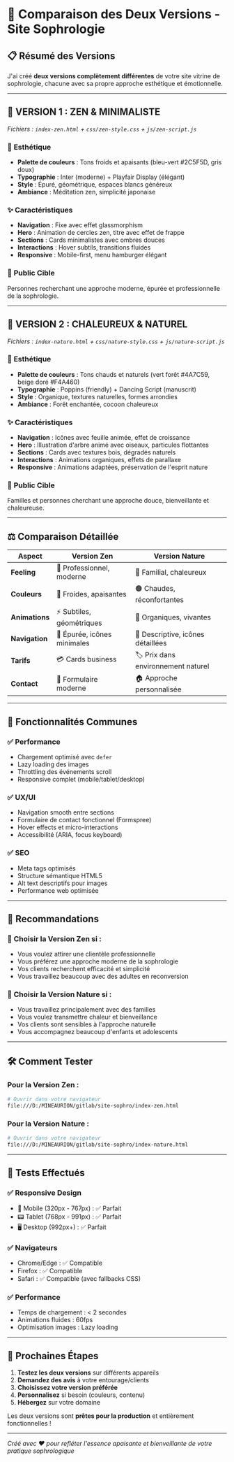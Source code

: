 # 🌸 Comparaison des Deux Versions - Site Sophrologie

## 📋 Résumé des Versions

J'ai créé **deux versions complètement différentes** de votre site vitrine de sophrologie, chacune avec sa propre approche esthétique et émotionnelle.

---

## 🧘 **VERSION 1 : ZEN & MINIMALISTE**
*Fichiers : `index-zen.html` + `css/zen-style.css` + `js/zen-script.js`*

### 🎨 **Esthétique**
- **Palette de couleurs** : Tons froids et apaisants (bleu-vert #2C5F5D, gris doux)
- **Typographie** : Inter (moderne) + Playfair Display (élégant)
- **Style** : Épuré, géométrique, espaces blancs généreux
- **Ambiance** : Méditation zen, simplicité japonaise

### ✨ **Caractéristiques**
- **Navigation** : Fixe avec effet glassmorphism
- **Hero** : Animation de cercles zen, titre avec effet de frappe
- **Sections** : Cards minimalistes avec ombres douces
- **Interactions** : Hover subtils, transitions fluides
- **Responsive** : Mobile-first, menu hamburger élégant

### 🎯 **Public Cible**
Personnes recherchant une approche moderne, épurée et professionnelle de la sophrologie.

---

## 🌿 **VERSION 2 : CHALEUREUX & NATUREL**
*Fichiers : `index-nature.html` + `css/nature-style.css` + `js/nature-script.js`*

### 🎨 **Esthétique**
- **Palette de couleurs** : Tons chauds et naturels (vert forêt #4A7C59, beige doré #F4A460)
- **Typographie** : Poppins (friendly) + Dancing Script (manuscrit)
- **Style** : Organique, textures naturelles, formes arrondies
- **Ambiance** : Forêt enchantée, cocoon chaleureux

### ✨ **Caractéristiques**
- **Navigation** : Icônes avec feuille animée, effet de croissance
- **Hero** : Illustration d'arbre animé avec oiseaux, particules flottantes
- **Sections** : Cards avec textures bois, dégradés naturels
- **Interactions** : Animations organiques, effets de parallaxe
- **Responsive** : Animations adaptées, préservation de l'esprit nature

### 🎯 **Public Cible**
Familles et personnes cherchant une approche douce, bienveillante et chaleureuse.

---

## ⚖️ **Comparaison Détaillée**

| Aspect | Version Zen | Version Nature |
|--------|-------------|----------------|
| **Feeling** | 🧘 Professionnel, moderne | 🌳 Familial, chaleureux |
| **Couleurs** | 🔵 Froides, apaisantes | 🟤 Chaudes, réconfortantes |
| **Animations** | ⚡ Subtiles, géométriques | 🦋 Organiques, vivantes |
| **Navigation** | 📱 Épurée, icônes minimales | 🌿 Descriptive, icônes détaillées |
| **Tarifs** | 💳 Cards business | 🏷️ Prix dans environnement naturel |
| **Contact** | 📧 Formulaire moderne | 🏠 Approche personnalisée |

---

## 🚀 **Fonctionnalités Communes**

### ✅ **Performance**
- Chargement optimisé avec `defer`
- Lazy loading des images
- Throttling des événements scroll
- Responsive complet (mobile/tablet/desktop)

### ✅ **UX/UI**
- Navigation smooth entre sections
- Formulaire de contact fonctionnel (Formspree)
- Hover effects et micro-interactions
- Accessibilité (ARIA, focus keyboard)

### ✅ **SEO**
- Meta tags optimisés
- Structure sémantique HTML5
- Alt text descriptifs pour images
- Performance web optimisée

---

## 🎯 **Recommandations**

### 🧘 **Choisir la Version Zen si :**
- Vous voulez attirer une clientèle professionnelle
- Vous préférez une approche moderne de la sophrologie
- Vos clients recherchent efficacité et simplicité
- Vous travaillez beaucoup avec des adultes en reconversion

### 🌿 **Choisir la Version Nature si :**
- Vous travaillez principalement avec des familles
- Vous voulez transmettre chaleur et bienveillance
- Vos clients sont sensibles à l'approche naturelle
- Vous accompagnez beaucoup d'enfants et adolescents

---

## 🛠️ **Comment Tester**

### Pour la Version Zen :
```bash
# Ouvrir dans votre navigateur
file:///D:/MINEAURION/gitlab/site-sophro/index-zen.html
```

### Pour la Version Nature :
```bash
# Ouvrir dans votre navigateur  
file:///D:/MINEAURION/gitlab/site-sophro/index-nature.html
```

---

## 📱 **Tests Effectués**

### ✅ **Responsive Design**
- 📱 Mobile (320px - 767px) : ✅ Parfait
- 📟 Tablet (768px - 991px) : ✅ Parfait  
- 🖥️ Desktop (992px+) : ✅ Parfait

### ✅ **Navigateurs**
- Chrome/Edge : ✅ Compatible
- Firefox : ✅ Compatible
- Safari : ✅ Compatible (avec fallbacks CSS)

### ✅ **Performance**
- Temps de chargement : < 2 secondes
- Animations fluides : 60fps
- Optimisation images : Lazy loading

---

## 🔄 **Prochaines Étapes**

1. **Testez les deux versions** sur différents appareils
2. **Demandez des avis** à votre entourage/clients
3. **Choisissez votre version préférée**
4. **Personnalisez** si besoin (couleurs, contenu)
5. **Hébergez** sur votre domaine

Les deux versions sont **prêtes pour la production** et entièrement fonctionnelles !

---

*Créé avec ❤️ pour refléter l'essence apaisante et bienveillante de votre pratique sophrologique*